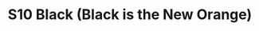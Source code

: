 ---
title: S10 Black (Black is the New Orange)
permalink: "/teams/s10-black"
teamslug: s10-black
members:
- Adrian Morales - Captain
- Nathan Ford - Quarterback
- Ryan Boyle
- Michael Crews
- Bob Hukill
- Billy Kramer
- Rudy Legg-Benevides
- Patrick Mabray
- Ricardo Muniz
- Alex Payne
- Matt Pesesky
- Andrew Werner
- Jacob Willis
teamid: 4420
name: S10 Black
color: Black is the New Orange
division: ''
---
